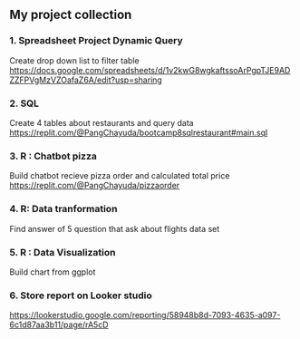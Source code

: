 ## My project collection  

### 1. Spreadsheet Project Dynamic Query
Create drop down list to filter table
https://docs.google.com/spreadsheets/d/1v2kwG8wgkaftssoArPgpTJE9ADZZFPVgMzVZOafaZ6A/edit?usp=sharing

### 2. SQL 
Create 4 tables about restaurants and query data
https://replit.com/@PangChayuda/bootcamp8sqlrestaurant#main.sql

### 3. R : Chatbot pizza 
Build chatbot recieve pizza order and calculated total price
https://replit.com/@PangChayuda/pizzaorder


### 4. R: Data tranformation 
Find answer of 5 question that ask about flights data set

### 5. R : Data Visualization
Build chart from ggplot

### 6. Store report on Looker studio 
https://lookerstudio.google.com/reporting/58948b8d-7093-4635-a097-6c1d87aa3b11/page/rA5cD



